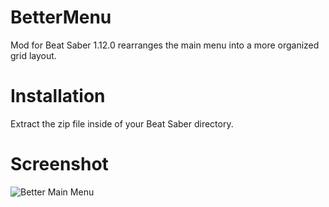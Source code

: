 # BetterMenu
Mod for Beat Saber 1.12.0 rearranges the main menu into a more organized grid layout.

# Installation
Extract the zip file inside of your Beat Saber directory.

# Screenshot
![Better Main Menu](https://i.imgur.com/3db2VkW.png)
